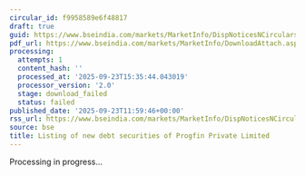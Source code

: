 ```yaml
---
circular_id: f9958589e6f48817
draft: true
guid: https://www.bseindia.com/markets/MarketInfo/DispNoticesNCirculars.aspx?Noticeid={0EC4B847-433A-48FA-891B-D25B574EEAF6}&noticeno=20250923-30&dt=09/23/2025&icount=30&totcount=78&flag=0
pdf_url: https://www.bseindia.com/markets/MarketInfo/DownloadAttach.aspx?id=20250923-30&attachedId=
processing:
  attempts: 1
  content_hash: ''
  processed_at: '2025-09-23T15:35:44.043019'
  processor_version: '2.0'
  stage: download_failed
  status: failed
published_date: '2025-09-23T11:59:46+00:00'
rss_url: https://www.bseindia.com/markets/MarketInfo/DispNoticesNCirculars.aspx?Noticeid={0EC4B847-433A-48FA-891B-D25B574EEAF6}&noticeno=20250923-30&dt=09/23/2025&icount=30&totcount=78&flag=0
source: bse
title: Listing of new debt securities of Progfin Private Limited
---
```


Processing in progress...